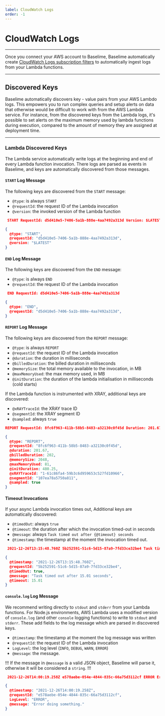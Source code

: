 ```yaml
---
label: CloudWatch Logs
order: -1
---
```


# CloudWatch Logs

---

Once you connect your AWS account to Baselime, Baselime automatically create [CloudWatch Logs subscription filters](https://docs.aws.amazon.com/AmazonCloudWatch/latest/logs/SubscriptionFilters.html) to automatically ingest logs from your Lambda functions.

---

## Discovered Keys

Baselime automatically discovers key - value pairs from your AWS Lambdo logs. This empowers you to run complex queries and setup alerts on data that otherwise would be difficult to work with from the AWS Lambda service. For instance, from the discovered keys from the Lambda logs, it's possible to set alerts on the maximum memory used by lambda functions during execution, compared to the amount of memory they are assigned at deployment time.

---

### Lambda Discovered Keys

The Lambda service automatically write logs at the beginning and end of every Lambda function invocation. There logs are parsed as events in Baselime, and keys are automatically discovered from those messages.

#### `START` Log Message

The following keys are discovered from the `START` message:
- `@type`: is always `START`
- `@requestId`: the request ID of the Lambda invocation
- `@version`: the invoked version of the Lambda function

```json # :icon-code: output
 START RequestId: d5d410e5-7406-5a1b-888e-4aa7492a313d Version: $LATEST

{
  @type: "START",
  @requestId: "d5d410e5-7406-5a1b-888e-4aa7492a313d",
  @version: "$LATEST"
} 
```

#### `END` Log Message

The following keys are discovered from the `END` message:
- `@type`: is always `END`
- `@requestId`: the request ID of the Lambda invocation

```json # :icon-code: output
 END RequestId: d5d410e5-7406-5a1b-888e-4aa7492a313d

{
  @type: "END",
  @requestId: "d5d410e5-7406-5a1b-888e-4aa7492a313d",
} 
```

#### `REPORT` Log Message

The following keys are discovered from the `REPORT` message:
- `@type`: is always `REPORT`
- `@requestId`: the request ID of the Lambda invocation
- `@duration`: the duration in milliseconds
- `@billedDuration`: the billed duration in milliseconds
- `@memorySize`: the total memory available to the invocation, in MB
- `@maxMemoryUsed`: the max memory used, in MB
- `@initDuration`: the duration of the lambda initialisation in milliseconds (cold starts)

If the Lambda function is instrumented with XRAY, additional keys are discovered:

- `@xRAYTraceId`: the XRAY trace ID
- `@segmentId`: the XRAY segment ID
- `@sampled`: always `true`

```json # :icon-code: output
REPORT RequestId: 8fc6f963-411b-58b5-8483-a32130c0f45d Duration: 201.67 ms Billed Duration: 202 ms Memory Size: 2048 MB Max Memory Used: 81 MB Init Duration: 480.25 ms XRAY TraceId: 1-61c86fa4-59b3c6d959653c527fd10966 SegmentId: 107ea78a5750a811 Sampled: true

{
  @type: "REPORT",
  @requestId: "8fc6f963-411b-58b5-8483-a32130c0f45d",
  @duration: 201.67,
  @billedDuration: 202,
  @memorySize: 2048,
  @maxMemoryUsed: 81,
  @initDuration: 480.25,
  @xRAYTraceId: "1-61c86fa4-59b3c6d959653c527fd10966",
  @segmentId: "107ea78a5750a811",
  @sampled: true
} 
```

#### Timeout Invocations

If your async Lambda invocation times out, Additional keys are automatically discovered:
- `@timedOut`: always `true`
- `@timeout`: the duration after which the invocation timed-out in seconds
- `@message`: always `Task timed out after {@timeout} seconds`
- `@timestamp`: the timestamp at the moment the invocation timed out.

```json # :icon-code: output
 2021-12-26T13:15:48.760Z 5b252591-51c6-5d15-87a9-7fd33ce32be4 Task timed out after 15.01 seconds

{
  @timestamp: "2021-12-26T13:15:48.760Z",
  @requestId: "5b252591-51c6-5d15-87a9-7fd33ce32be4",
  @timedOut: true,
  @message: "Task timed out after 15.01 seconds",
  @timeout: 15.01
} 
```

#### `console.log` Log Message

We recommend writing directly to `stdout` and `stderr` from your Lambda functions. For Node.js environments, AWS Lambda uses a modified version of `console.log` (and other `console` logging functions) to write to `stdout` and `stderr`. These add fields to the log message which are parsed in discovered keys.

- `@timestamp`: the timestamp at the moment the log message was written
- `@requestId`: the request ID of the Lambda invocation
- `LogLevel`: the log level (`INFO`, `DEBUG`, `WARN`, `ERROR`)
- `@message`: the message.

!!!
If the message in `@message` is a valid JSON object, Baselime will parse it, otherwise it will be considered a `string`.
!!!

```json # :icon-code: output
 2021-12-26T14:00:19.258Z e578aebe-054e-4844-835c-66a75d3112cf ERROR Error doing something.

{
  @timestamp: "2021-12-26T14:00:19.258Z",
  @requestId: "e578aebe-054e-4844-835c-66a75d3112cf",
  LogLevel: "ERROR",
  @message: "Error doing something."
} 
```
